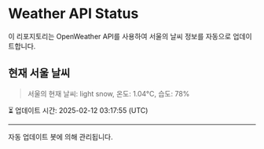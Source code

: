 
# Weather API Status

이 리포지토리는 OpenWeather API를 사용하여 서울의 날씨 정보를 자동으로 업데이트합니다.

## 현재 서울 날씨
> 서울의 현재 날씨: light snow, 온도: 1.04°C, 습도: 78%

⏳ 업데이트 시간: 2025-02-12 03:17:55 (UTC)

---
자동 업데이트 봇에 의해 관리됩니다.
